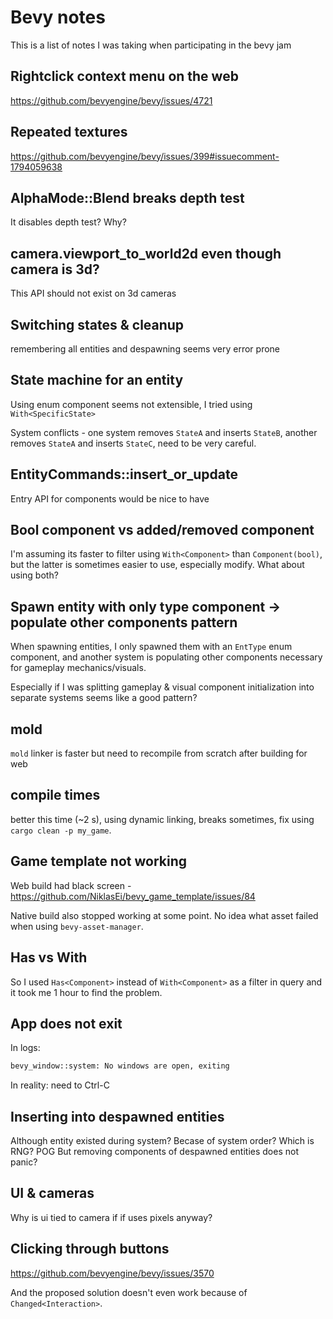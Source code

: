 # Bevy notes

This is a list of notes I was taking when participating in the bevy jam

## Rightclick context menu on the web

<https://github.com/bevyengine/bevy/issues/4721>

## Repeated textures

<https://github.com/bevyengine/bevy/issues/399#issuecomment-1794059638>

## AlphaMode::Blend breaks depth test

It disables depth test? Why?

## camera.viewport_to_world2d even though camera is 3d?

This API should not exist on 3d cameras

## Switching states & cleanup

remembering all entities and despawning seems very error prone

## State machine for an entity

Using enum component seems not extensible, I tried using `With<SpecificState>`

System conflicts - one system removes `StateA` and inserts `StateB`, another removes `StateA` and inserts `StateC`, need to be very careful.

## EntityCommands::insert_or_update

Entry API for components would be nice to have

## Bool component vs added/removed component

I'm assuming its faster to filter using `With<Component>` than `Component(bool)`, but the latter is sometimes easier to use, especially modify.
What about using both?

## Spawn entity with only type component -> populate other components pattern

When spawning entities, I only spawned them with an `EntType` enum component, and another system is populating other components necessary for gameplay mechanics/visuals.

Especially if I was splitting gameplay & visual component initialization into separate systems seems like a good pattern?

## mold

`mold` linker is faster but need to recompile from scratch after building for web

## compile times

better this time (~2 s), using dynamic linking, breaks sometimes, fix using `cargo clean -p my_game`.

## Game template not working

Web build had black screen - <https://github.com/NiklasEi/bevy_game_template/issues/84>

Native build also stopped working at some point. No idea what asset failed when using `bevy-asset-manager`.

## Has vs With

So I used `Has<Component>` instead of `With<Component>` as a filter in query and it took me 1 hour to find the problem.

## App does not exit

In logs:

```txt
bevy_window::system: No windows are open, exiting
```

In reality: need to Ctrl-C

## Inserting into despawned entities

Although entity existed during system? Becase of system order? Which is RNG? POG
But removing components of despawned entities does not panic?

## UI & cameras

Why is ui tied to camera if if uses pixels anyway?

## Clicking through buttons

<https://github.com/bevyengine/bevy/issues/3570>

And the proposed solution doesn't even work because of `Changed<Interaction>`.
